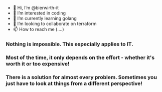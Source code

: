 - 👋 Hi, I’m @bierwirth-it
- 👀 I’m interested in coding
- 🌱 I’m currently learning golang
- 💞️ I’m looking to collaborate on terraform
- 📫 How to reach me (....)


### Nothing is impossible. This especially applies to IT.
### Most of the time, it only depends on the effort - whether it's worth it or too expensive!
### There is a solution for almost every problem. Sometimes you just have to look at things from a different perspective!

<!---
bierwirth-it/bierwirth-it is a ✨ special ✨ repository because its `README.md` (this file) appears on your GitHub profile.
You can click the Preview link to take a look at your changes.
--->
